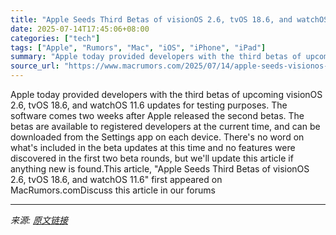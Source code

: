 ```yaml
---
title: "Apple Seeds Third Betas of visionOS 2.6, tvOS 18.6, and watchOS 11.6"
date: 2025-07-14T17:45:06+08:00
categories: ["tech"]
tags: ["Apple", "Rumors", "Mac", "iOS", "iPhone", "iPad"]
summary: "Apple today provided developers with the third betas of upcoming visionOS 2.6, tvOS 18.6, and watchOS 11.6 updates for testing purposes. The software comes two weeks after Apple released the second be"
source_url: "https://www.macrumors.com/2025/07/14/apple-seeds-visionos-2-6-beta-3/"
---
```


Apple today provided developers with the third betas of upcoming visionOS 2.6, tvOS 18.6, and watchOS 11.6 updates for testing purposes. The software comes two weeks after Apple released the second betas. The betas are available to registered developers at the current time, and can be downloaded from the Settings app on each device. There's no word on what's included in the beta updates at this time and no features were discovered in the first two beta rounds, but we'll update this article if anything new is found.This article, &quot;Apple Seeds Third Betas of visionOS 2.6, tvOS 18.6, and watchOS 11.6&quot; first appeared on MacRumors.comDiscuss this article in our forums

---

*来源: [原文链接](https://www.macrumors.com/2025/07/14/apple-seeds-visionos-2-6-beta-3/)*
